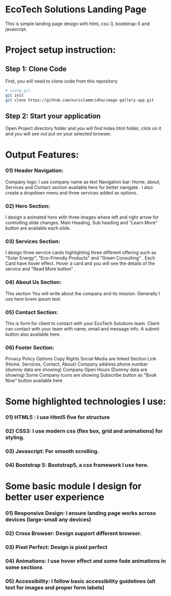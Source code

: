 # EcoTech Solutions Landing Page

This is simple landing page design with html, css-3, bootstrap-5 and javascript.

# Project setup instruction:

## Step 1: Clone Code

First, you will need to clone code from this repository

```bash
# using git
git init
git clone https://github.com/nurislammridha/image-gallery-app.git

```

## Step 2: Start your application

Open Project directory folder and you will find index.html folder, click on it and you will see out put on your selected browser.

# Output Features:

### 01) Header Navigation:

Company logo: I use company name as text
Navigation bar: Home, about, Services and Contact section available here for better navigate . I also create a dropdown menu and three services added as options.

### 02) Hero Section:

I design a animated hero with three images where left and right arrow for controlling slide changes.
Main Heading, Sub heading and "Learn More" button are available each slide.

### 03) Services Section:

I design three service cards highlighting three different offering such as "Solar Energy", "Eco-Friendly Products"
and "Green Consulting" . Each Card have hover effect. Hover a card and you will see the details of the service and "Read More button" .

### 04) About Us Section:

This section You will write about the company and its mission. Generally I use here lorem ipsum text.

### 05) Contact Section:

This is form for client to contact with your EcoTech Solutions team. Client can contact with your team with name, email and message info.
A submit button also available here.

### 06) Footer Section:

Privacy Policy Options
Copy Rights
Social Media are linked
Section Link (Home, Services, Contact, About)
Company address phone number (dummy data are showing)
Company Open Hours (Dummy data are showing)
Some Company icons are showing
Subscribe button as "Book Now" button available here

# Some highlighted technologies I use:

### 01) HTML5 : I use Html5 five for structure

### 02) CSS3: I use modern css (flex box, grid and animations) for styling.

### 03) Javascript: For smooth scrolling.

### 04) Bootstrap 5: Bootstrap5, a css framework I use here.

# Some basic module I design for better user experience

### 01) Responsive Design: I ensure landing page works across devices (large-small any devices)

### 02) Cross Browser: Design support different browser.

### 03) Pixel Perfect: Design is pixel perfect

### 04) Animations: I use hover effect and some fade animations in some sections

### 05) Accessibility: I follow basic accessibility guidelines (alt text for images and proper form labels)
